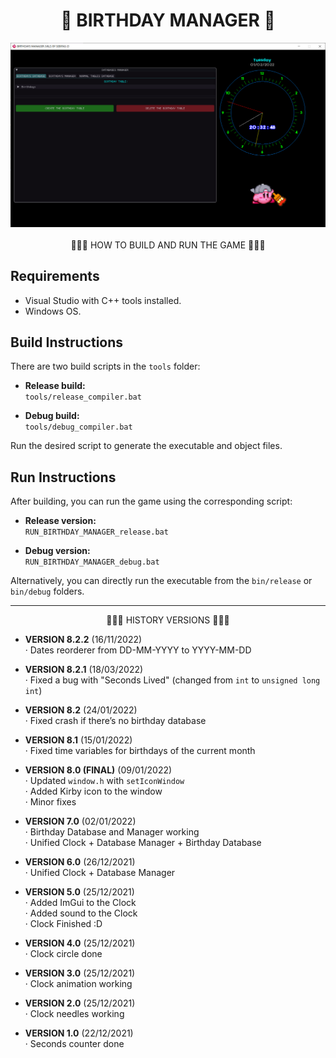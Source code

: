 <h1 align="center"> 🎁 BIRTHDAY MANAGER 🎉 </h1>

<div align="center">
<img src="logo.PNG" alt="Birthday Manager Logo"/>
<br><br>
🌟🌟🌟 HOW TO BUILD AND RUN THE GAME 🌟🌟🌟
</div>

## Requirements
- Visual Studio with C++ tools installed.
- Windows OS.

## Build Instructions
There are two build scripts in the `tools` folder:

- **Release build:**  
  `tools/release_compiler.bat`

- **Debug build:**  
  `tools/debug_compiler.bat`

Run the desired script to generate the executable and object files.

## Run Instructions
After building, you can run the game using the corresponding script:

- **Release version:**  
  `RUN_BIRTHDAY_MANAGER_release.bat`

- **Debug version:**  
  `RUN_BIRTHDAY_MANAGER_debug.bat`

Alternatively, you can directly run the executable from the `bin/release` or `bin/debug` folders.

---

<div align="center">
🌟🌟🌟 HISTORY VERSIONS 🌟🌟🌟
</div>

- **VERSION 8.2.2** (16/11/2022)  
  · Dates reorderer from DD-MM-YYYY to YYYY-MM-DD

- **VERSION 8.2.1** (18/03/2022)  
  · Fixed a bug with "Seconds Lived" (changed from `int` to `unsigned long int`)

- **VERSION 8.2** (24/01/2022)  
  · Fixed crash if there’s no birthday database

- **VERSION 8.1** (15/01/2022)  
  · Fixed time variables for birthdays of the current month

- **VERSION 8.0 (FINAL)** (09/01/2022)  
  · Updated `window.h` with `setIconWindow`  
  · Added Kirby icon to the window  
  · Minor fixes

- **VERSION 7.0** (02/01/2022)  
  · Birthday Database and Manager working  
  · Unified Clock + Database Manager + Birthday Database

- **VERSION 6.0** (26/12/2021)  
  · Unified Clock + Database Manager

- **VERSION 5.0** (25/12/2021)  
  · Added ImGui to the Clock  
  · Added sound to the Clock  
  · Clock Finished :D

- **VERSION 4.0** (25/12/2021)  
  · Clock circle done

- **VERSION 3.0** (25/12/2021)  
  · Clock animation working

- **VERSION 2.0** (25/12/2021)  
  · Clock needles working

- **VERSION 1.0** (22/12/2021)  
  · Seconds counter done
